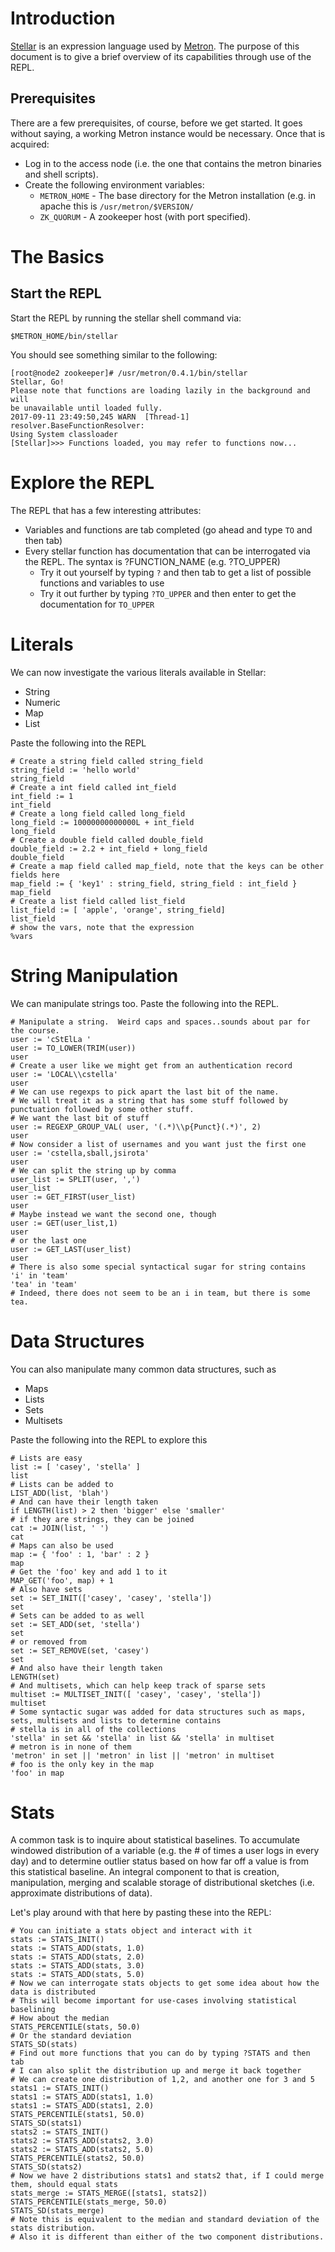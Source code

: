 # Introduction

[Stellar](https://github.com/apache/metron/tree/master/metron-stellar/stellar-common)
is an expression language used by [Metron](http://metron.apache.org).
The purpose of this document is to give a brief overview of its
capabilities through use of the REPL.

## Prerequisites

There are a few prerequisites, of course, before we get started.  It
goes without saying, a working Metron instance would be necessary.
Once that is acquired:
* Log in to the access node (i.e. the one that contains the metron binaries and shell scripts).
* Create the following environment variables:
  * `METRON_HOME` - The base directory for the Metron installation (e.g.
    in apache this is `/usr/metron/$VERSION/`
  * `ZK_QUORUM` - A zookeeper host (with port specified).

# The Basics

## Start the REPL

Start the REPL by running the stellar shell command via:
```
$METRON_HOME/bin/stellar
```

You should see something similar to the following:
```
[root@node2 zookeeper]# /usr/metron/0.4.1/bin/stellar
Stellar, Go!
Please note that functions are loading lazily in the background and will
be unavailable until loaded fully.
2017-09-11 23:49:50,245 WARN  [Thread-1] resolver.BaseFunctionResolver:
Using System classloader
[Stellar]>>> Functions loaded, you may refer to functions now...
```

# Explore the REPL

The REPL that has a few interesting attributes:
* Variables and functions are tab completed (go ahead and type `TO` and then tab)
* Every stellar function has documentation that can be interrogated via the REPL.  The syntax is ?FUNCTION_NAME (e.g. ?TO_UPPER)
  * Try it out yourself by typing `?` and then tab to get a list of possible functions and variables to use
  * Try it out further by typing `?TO_UPPER` and then enter to get the documentation for `TO_UPPER`


# Literals

We can now investigate the various literals available in Stellar:
* String
* Numeric
* Map
* List

Paste the following into the REPL

```
# Create a string field called string_field
string_field := 'hello world'
string_field
# Create a int field called int_field
int_field := 1
int_field
# Create a long field called long_field
long_field := 10000000000000L + int_field
long_field
# Create a double field called double_field
double_field := 2.2 + int_field + long_field
double_field
# Create a map field called map_field, note that the keys can be other fields here
map_field := { 'key1' : string_field, string_field : int_field }
map_field
# Create a list field called list_field
list_field := [ 'apple', 'orange', string_field]
list_field
# show the vars, note that the expression
%vars
``` 

# String Manipulation

We can manipulate strings too.  Paste the following into the REPL.

```
# Manipulate a string.  Weird caps and spaces..sounds about par for the course.
user := 'cStElLa '
user := TO_LOWER(TRIM(user))
user
# Create a user like we might get from an authentication record
user := 'LOCAL\\cstella'
user
# We can use regexps to pick apart the last bit of the name.
# We will treat it as a string that has some stuff followed by punctuation followed by some other stuff.
# We want the last bit of stuff
user := REGEXP_GROUP_VAL( user, '(.*)\\p{Punct}(.*)', 2)
user
# Now consider a list of usernames and you want just the first one
user := 'cstella,sball,jsirota'
user
# We can split the string up by comma
user_list := SPLIT(user, ',')
user_list
user := GET_FIRST(user_list)
user
# Maybe instead we want the second one, though
user := GET(user_list,1)
user
# or the last one
user := GET_LAST(user_list)
user
# There is also some special syntactical sugar for string contains
'i' in 'team'
'tea' in 'team'
# Indeed, there does not seem to be an i in team, but there is some tea.
```

# Data Structures

You can also manipulate many common data structures, such as
* Maps
* Lists
* Sets
* Multisets

Paste the following into the REPL to explore this
```
# Lists are easy
list := [ 'casey', 'stella' ]
list
# Lists can be added to
LIST_ADD(list, 'blah')
# And can have their length taken
if LENGTH(list) > 2 then 'bigger' else 'smaller'
# if they are strings, they can be joined
cat := JOIN(list, ' ')
cat
# Maps can also be used
map := { 'foo' : 1, 'bar' : 2 }
map
# Get the 'foo' key and add 1 to it
MAP_GET('foo', map) + 1
# Also have sets
set := SET_INIT(['casey', 'casey', 'stella'])
set
# Sets can be added to as well
set := SET_ADD(set, 'stella')
set
# or removed from
set := SET_REMOVE(set, 'casey')
set
# And also have their length taken
LENGTH(set)
# And multisets, which can help keep track of sparse sets
multiset := MULTISET_INIT([ 'casey', 'casey', 'stella'])
multiset
# Some syntactic sugar was added for data structures such as maps, sets, multisets and lists to determine contains
# stella is in all of the collections
'stella' in set && 'stella' in list && 'stella' in multiset
# metron is in none of them
'metron' in set || 'metron' in list || 'metron' in multiset
# foo is the only key in the map
'foo' in map
```

# Stats

A common task is to inquire about statistical baselines.  To accumulate windowed distribution of a variable
(e.g. the # of times a user logs in every day) and to determine outlier status based on how far off a value is
from this statistical baseline.  An integral component to that is creation, manipulation, merging and scalable
storage of distributional sketches (i.e. approximate distributions of data).

Let's play around with that here by pasting these into the REPL:
```
# You can initiate a stats object and interact with it
stats := STATS_INIT()
stats := STATS_ADD(stats, 1.0)
stats := STATS_ADD(stats, 2.0)
stats := STATS_ADD(stats, 3.0)
stats := STATS_ADD(stats, 5.0)
# Now we can interrogate stats objects to get some idea about how the data is distributed
# This will become important for use-cases involving statistical baselining
# How about the median
STATS_PERCENTILE(stats, 50.0)
# Or the standard deviation
STATS_SD(stats)
# Find out more functions that you can do by typing ?STATS and then tab
# I can also split the distribution up and merge it back together
# We can create one distribution of 1,2, and another one for 3 and 5
stats1 := STATS_INIT()
stats1 := STATS_ADD(stats1, 1.0)
stats1 := STATS_ADD(stats1, 2.0)
STATS_PERCENTILE(stats1, 50.0)
STATS_SD(stats1)
stats2 := STATS_INIT()
stats2 := STATS_ADD(stats2, 3.0)
stats2 := STATS_ADD(stats2, 5.0)
STATS_PERCENTILE(stats2, 50.0)
STATS_SD(stats2)
# Now we have 2 distributions stats1 and stats2 that, if I could merge them, should equal stats
stats_merge := STATS_MERGE([stats1, stats2])
STATS_PERCENTILE(stats_merge, 50.0)
STATS_SD(stats_merge)
# Note this is equivalent to the median and standard deviation of the stats distribution.                                     
# Also it is different than either of the two component distributions.
```
